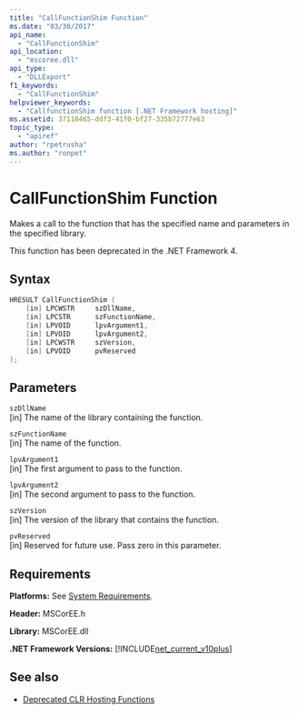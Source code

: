 ```yaml
---
title: "CallFunctionShim Function"
ms.date: "03/30/2017"
api_name: 
  - "CallFunctionShim"
api_location: 
  - "mscoree.dll"
api_type: 
  - "DLLExport"
f1_keywords: 
  - "CallFunctionShim"
helpviewer_keywords: 
  - "CallfunctionShim function [.NET Framework hosting]"
ms.assetid: 37118465-ddf3-41f0-bf27-335b72777e63
topic_type: 
  - "apiref"
author: "rpetrusha"
ms.author: "ronpet"
---
```

# CallFunctionShim Function
Makes a call to the function that has the specified name and parameters in the specified library.  
  
 This function has been deprecated in the .NET Framework 4.  
  
## Syntax  
  
```cpp  
HRESULT CallFunctionShim (  
    [in] LPCWSTR     szDllName,  
    [in] LPCSTR      szFunctionName,  
    [in] LPVOID      lpvArgument1,  
    [in] LPVOID      lpvArgument2,  
    [in] LPCWSTR     szVersion,  
    [in] LPVOID      pvReserved  
);  
```  
  
## Parameters  
 `szDllName`  
 [in] The name of the library containing the function.  
  
 `szFunctionName`  
 [in] The name of the function.  
  
 `lpvArgument1`  
 [in] The first argument to pass to the function.  
  
 `lpvArgument2`  
 [in] The second argument to pass to the function.  
  
 `szVersion`  
 [in] The version of the library that contains the function.  
  
 `pvReserved`  
 [in] Reserved for future use. Pass zero in this parameter.  
  
## Requirements  
 **Platforms:** See [System Requirements](../../../../docs/framework/get-started/system-requirements.md).  
  
 **Header:** MSCorEE.h  
  
 **Library:** MSCorEE.dll  
  
 **.NET Framework Versions:** [!INCLUDE[net_current_v10plus](../../../../includes/net-current-v10plus-md.md)]  
  
## See also

- [Deprecated CLR Hosting Functions](../../../../docs/framework/unmanaged-api/hosting/deprecated-clr-hosting-functions.md)
